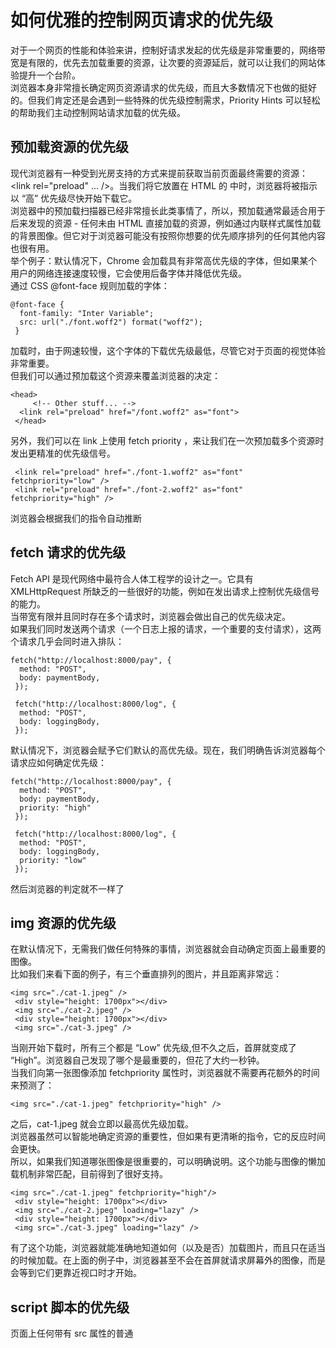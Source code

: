 # 如何优雅的控制网页请求的优先级
对于一个网页的性能和体验来讲，控制好请求发起的优先级是非常重要的，网络带宽是有限的，优先去加载重要的资源，让次要的资源延后，就可以让我们的网站体验提升一个台阶。  
浏览器本身非常擅长确定网页资源请求的优先级，而且大多数情况下也做的挺好的。但我们肯定还是会遇到一些特殊的优先级控制需求，Priority Hints 可以轻松的帮助我们主动控制网站请求加载的优先级。  
## 预加载资源的优先级
现代浏览器有一种受到光房支持的方式来提前获取当前页面最终需要的资源：<link rel="preload" ... />。当我们将它放置在 HTML 的 <head> 中时，浏览器将被指示以 “高” 优先级尽快开始下载它。  
浏览器中的预加载扫描器已经非常擅长此类事情了，所以，预加载通常最适合用于后来发现的资源 - 任何未由 HTML 直接加载的资源，例如通过内联样式属性加载的背景图像。但它对于浏览器可能没有按照你想要的优先顺序排列的任何其他内容也很有用。  
举个例子：默认情况下，Chrome 会加载具有非常高优先级的字体，但如果某个用户的网络连接速度较慢，它会使用后备字体并降低优先级。  
通过 CSS @font-face 规则加载的字体：  
``` 
@font-face {
  font-family: "Inter Variable";
  src: url("./font.woff2") format("woff2");
 }
```
加载时，由于网速较慢，这个字体的下载优先级最低，尽管它对于页面的视觉体验非常重要。  
但我们可以通过预加载这个资源来覆盖浏览器的决定：  
``` 
<head>
     <!-- Other stuff... -->
  <link rel="preload" href="/font.woff2" as="font">
 </head>
```
另外，我们可以在 link 上使用 fetch priority ，来让我们在一次预加载多个资源时发出更精准的优先级信号。  
``` 
 <link rel="preload" href="./font-1.woff2" as="font" fetchpriority="low" />
 <link rel="preload" href="./font-2.woff2" as="font" fetchpriority="high" />
```
浏览器会根据我们的指令自动推断  
## fetch 请求的优先级
Fetch API 是现代网络中最符合人体工程学的设计之一。它具有 XMLHttpRequest 所缺乏的一些很好的功能，例如在发出请求上控制优先级信号的能力。  
当带宽有限并且同时存在多个请求时，浏览器会做出自己的优先级决定。  
如果我们同时发送两个请求（一个日志上报的请求，一个重要的支付请求），这两个请求几乎会同时进入排队：  
``` 
fetch("http://localhost:8000/pay", {
  method: "POST",
  body: paymentBody,
 });

 fetch("http://localhost:8000/log", {
  method: "POST",
  body: loggingBody,
 });
```
默认情况下，浏览器会赋予它们默认的高优先级。现在，我们明确告诉浏览器每个请求应如何确定优先级：  
``` 
fetch("http://localhost:8000/pay", {
  method: "POST",
  body: paymentBody,
  priority: "high"
 });

 fetch("http://localhost:8000/log", {
  method: "POST",
  body: loggingBody,
  priority: "low"
 });
```
然后浏览器的判定就不一样了  
## img 资源的优先级 
在默认情况下，无需我们做任何特殊的事情，浏览器就会自动确定页面上最重要的图像。  
比如我们来看下面的例子，有三个垂直排列的图片，并且距离非常远：  
``` 
<img src="./cat-1.jpeg" />
 <div style="height: 1700px"></div>
 <img src="./cat-2.jpeg" />
 <div style="height: 1700px"></div>
 <img src="./cat-3.jpeg" />
```
当刚开始下载时，所有三个都是 “Low” 优先级,但不久之后，首屏就变成了 “High”。浏览器自己发现了哪个是最重要的，但花了大约一秒钟。  
当我们向第一张图像添加 fetchpriority 属性时，浏览器就不需要再花额外的时间来预测了：  
``` 
<img src="./cat-1.jpeg" fetchpriority="high" />
```
之后，cat-1.jpeg 就会立即以最高优先级加载。  
浏览器虽然可以智能地确定资源的重要性，但如果有更清晰的指令，它的反应时间会更快。  
所以，如果我们知道哪张图像是很重要的，可以明确说明。这个功能与图像的懒加载机制非常匹配，目前得到了很好支持。  
``` 
<img src="./cat-1.jpeg" fetchpriority="high"/>
 <div style="height: 1700px"></div>
 <img src="./cat-2.jpeg" loading="lazy" />
 <div style="height: 1700px"></div>
 <img src="./cat-3.jpeg" loading="lazy" />
```
有了这个功能，浏览器就能准确地知道如何（以及是否）加载图片，而且只在适当的时候加载。在上面的例子中，浏览器甚至不会在首屏就请求屏幕外的图像，而是会等到它们更靠近视口时才开始。  

## script 脚本的优先级
页面上任何带有 src 属性的普通 <script /> 都会拥有比较高的优先级，但有一个需要权衡的事情：它们会阻止对页面其余部分的解析，直到加载并执行完成为止。  
因此，我们可能会使用到 async 属性，它会在后台以低优先级请求脚本，并在准备就绪后立即执行。我们来看下面的例子：  
``` 
<script src="/script-async.js" async onload="console.log('async')"></script>
<script src="/script-sync.js" onload="console.log('sync')"></script>
<script>console.log("inline");</script>
```
async 脚本会降低优先级,但是，如果我们又希望脚本异步下载，也希望脚本拥有 “High” 优先级呢。  
一个可能的场景是将一个小型 SPA 嵌入到一个落地页的主要内容中。为了保持页面的 Core Web Vitals，特别是 LCP（最大内容绘制时间）和 FID（首次输入延迟），你需要将该脚本设置为高优先级（毕竟，它负责构建和驱动你的应用程序）。但与此同时，你不希望它阻碍页面的其余部分进行解析。  
所以，让我们给它一个 fetchpriority：  
``` 
<script src="/script-async.js" async onload="console.log('async')" fetchpriority="high"></script>
 <script src="/script-sync.js" onload="console.log('sync')"></script>
 <script>console.log("inline");</script>
```
现在，它以更高的优先级下载，同时仍然不会阻止页面的其余部分,优先级越高，异步脚本加载得越快，在这种情况下，甚至可能在同步和内联之前。  
同样的思路，fetch priority 也可以用来延迟脚本。  
> 当我们预先知道脚本的优先级，并且浏览器可能也没有足够的信息来自行确定时，可以将 fetch priority 添加到脚本上。它对于还想以非阻塞、异步方式加载的脚本的优先级特别有帮助。


原文:  
[如何优雅的控制网页请求的优先级](https://mp.weixin.qq.com/s/W-lX-dNIMGPaWHCmNfmDkg)
